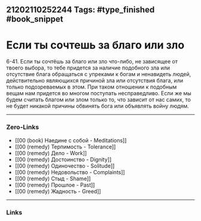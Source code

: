 21202110252244
Tags: #type_finished #book_snippet 
---
# Если ты сочтешь за благо или зло

 6-41. Если ты сочтёшь за благо или зло что-либо, не зависящее от твоего выбора, то тебе придется за наличие подобного зла или отсутствие блага обращаться с упреками к богам и ненавидеть людей, действительно являющихся причиной зла или отсутствия блага, или только подозреваемых в этом. При таком отношении к подобным вещам нам придется во многом поступать несправедливо. Если же мы будем считать благом или злом только то, что зависит от нас самих, то не будет никакой причины обвинять бога или объявлять войну людям. 

---
### Zero-Links
 - [[00 (book) Наедине с собой - Meditations]]
 - [[00 (remedy) Терпимость - Tolerance]]
 - [[00 (remedy) Дело - Work]]
 - [[00 (remedy) Достоинство - Dignity]]
 - [[00 (remedy) Одиночество - Solitude]]
 - [[00 (remedy) Недовольство - Complaints]]
 - [[00 (remedy) Стыд - Shame]]
 - [[00 (remedy) Прошлое - Past]]
 - [[00 (remedy) Жадность - Greed]]
---
### Links
